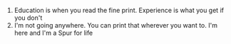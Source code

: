 1. Education is when you read the fine print. Experience is what you get if you don't
0. I'm not going anywhere. You can print that wherever you want to. I'm here and I'm a Spur for life

